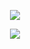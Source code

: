 <p align='center'>
    <img            src="https://capsule-render.vercel.app/api?type=waving&color=234567&height=300&section=header&text=Hello!&fontSize=90&animation=fadeIn&fontAlignY=38&descAlignY=51&descAlign=62"/>
</p>
<p align='center'>
    <img            src="https://streak-stats.demolab.com?user=owo404&theme=dark&hide_current_streak=true&hide_longest_streak=true"/>
</p>
